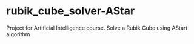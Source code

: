 # rubik_cube_solver-AStar
Project for Artificial Intelligence course. Solve a Rubik Cube using AStart algorithm
